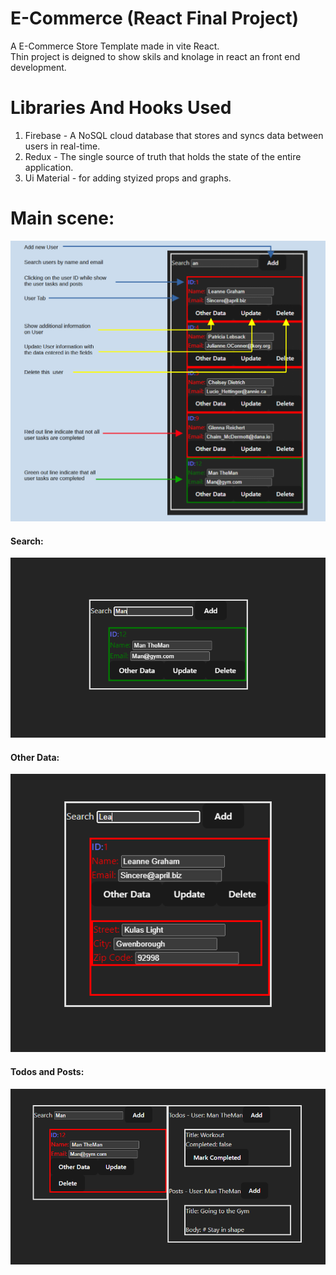 E-Commerce (React Final Project)
=====

A E-Commerce Store Template made in vite React.<br/> 
Thin project is deigned to show skils and knolage in react an front end development.

# Libraries And Hooks Used 
1. Firebase - A NoSQL cloud database that stores and syncs data between users in real-time.
2. Redux - The single source of truth that holds the state of the entire application.
3. Ui Material - for adding styized props and graphs.

# Main scene:
  <img src="https://github.com/Sagiv440/ReactMidProject/blob/master/media/UserMenu_Explaned.PNG?raw=true"/><br/>
  
<h4>Search:</h4> 
  <img src="https://github.com/Sagiv440/ReactMidProject/blob/master/media/Search%20User.PNG?raw=true"/><br/>
  
<h4>Other Data:</h4> 
  <img src="https://github.com/Sagiv440/ReactMidProject/blob/master/media/ExtraData.PNG?raw=true"/><br/>
  
<h4>Todos and Posts:</h4> 
  <img src="https://github.com/Sagiv440/ReactMidProject/blob/master/media/ShowTodo_Posts.PNG?raw=true"/><br/>
